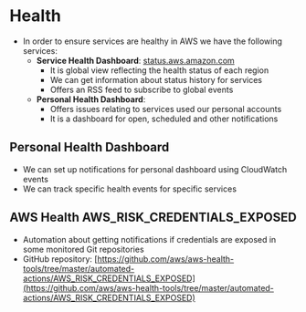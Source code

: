 # Health

- In order to ensure services are healthy in AWS we have the following services:
    - **Service Health Dashboard**: [status.aws.amazon.com](status.aws.amazon.com)
        - It is global view reflecting the health status of each region
        - We can get information about status history for services
        - Offers an RSS feed to subscribe to global events
    - **Personal Health Dashboard**:
        - Offers issues relating to services used our personal accounts
        - It is a dashboard for open, scheduled and other notifications

## Personal Health Dashboard

- We can set up notifications for personal dashboard using CloudWatch events
- We can track specific health events for specific services

## AWS Health AWS_RISK_CREDENTIALS_EXPOSED

- Automation about getting notifications if credentials are exposed in some monitored Git repositories
- GitHub repository: [https://github.com/aws/aws-health-tools/tree/master/automated-actions/AWS_RISK_CREDENTIALS_EXPOSED](https://github.com/aws/aws-health-tools/tree/master/automated-actions/AWS_RISK_CREDENTIALS_EXPOSED) 